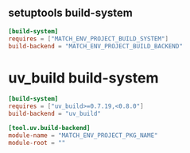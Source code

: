 ## setuptools build-system

```toml
[build-system]
requires = ["MATCH_ENV_PROJECT_BUILD_SYSTEM"]
build-backend = "MATCH_ENV_PROJECT_BUILD_BACKEND"
```

# uv_build build-system

```toml
[build-system]
requires = ["uv_build>=0.7.19,<0.8.0"]
build-backend = "uv_build"

[tool.uv.build-backend]
module-name = "MATCH_ENV_PROJECT_PKG_NAME"
module-root = ""
```
